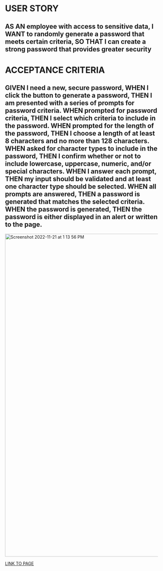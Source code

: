 # USER STORY
## AS AN employee with access to sensitive data, I WANT to randomly generate a password that meets certain criteria, SO THAT I can create a strong password that provides greater security

# ACCEPTANCE CRITERIA
## GIVEN I need a new, secure password, WHEN I click the button to generate a password, THEN I am presented with a series of prompts for password criteria. WHEN prompted for password criteria, THEN I select which criteria to include in the password.  WHEN prompted for the length of the password, THEN I choose a length of at least 8 characters and no more than 128 characters. WHEN asked for character types to include in the password, THEN I confirm whether or not to include lowercase, uppercase, numeric, and/or special characters. WHEN I answer each prompt, THEN my input should be validated and at least one character type should be selected. WHEN all prompts are answered, THEN a password is generated that matches the selected criteria. WHEN the password is generated, THEN the password is either displayed in an alert or written to the page. 

<img width="1063" alt="Screenshot 2022-11-21 at 1 13 56 PM" src="https://user-images.githubusercontent.com/115412068/203130490-f15635b5-f773-4e89-94ee-2375f3880a81.png">

<a href="https://sumnerfrank.github.io/password-generator/">LINK TO PAGE</a>